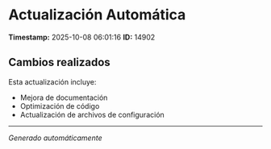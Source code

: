 # Actualización Automática

**Timestamp:** 2025-10-08 06:01:16
**ID:** 14902

## Cambios realizados

Esta actualización incluye:
- Mejora de documentación
- Optimización de código
- Actualización de archivos de configuración

---
*Generado automáticamente*
